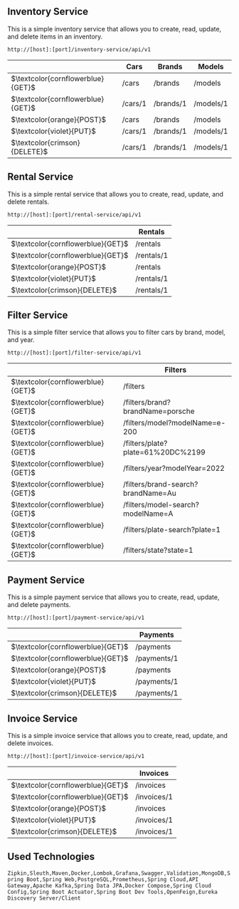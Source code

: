 

## Inventory Service

This is a simple inventory service that allows you to create, read, update, and delete items in an inventory.

<table>
    <thead>
        <tr>
            <th></th>
            <th>Cars</th>
            <th>Brands</th>
            <th>Models</th>
        </tr>
    </thead>
    <tbody>
<code>http://[host]:[port]/inventory-service/api/v1</code>
        <tr>
            <td>$\textcolor{cornflowerblue}{GET}$</td>
            <td>/cars</td>
            <td>/brands</td>
            <td>/models</td>
        </tr>
        <tr>
            <td>$\textcolor{cornflowerblue}{GET}$</td>
            <td>/cars/1</td>
            <td>/brands/1</td>
            <td>/models/1</td>
        </tr>
        <tr>
            <td>$\textcolor{orange}{POST}$</td>
            <td>/cars</td>
            <td>/brands</td>
            <td>/models</td>
        </tr>
        <tr>
            <td>$\textcolor{violet}{PUT}$</td>
            <td>/cars/1</td>
            <td>/brands/1</td>
            <td>/models/1</td>
        </tr>
        <tr>
            <td>$\textcolor{crimson}{DELETE}$</td>
            <td>/cars/1</td>
            <td>/brands/1</td>
            <td>/models/1</td>
        </tr>
    </tbody>
</table>

## Rental Service

This is a simple rental service that allows you to create, read, update, and delete rentals.

<table>
    <thead>
        <tr>
            <th></th>
            <th>Rentals</th>
        </tr>
    </thead>
    <tbody>
<code>http://[host]:[port]/rental-service/api/v1</code>
        <tr>
            <td>$\textcolor{cornflowerblue}{GET}$</td>
            <td>/rentals</td>
        </tr>
        <tr>
            <td>$\textcolor{cornflowerblue}{GET}$</td>
            <td>/rentals/1</td>
        </tr>
        <tr>
            <td>$\textcolor{orange}{POST}$</td>
            <td>/rentals</td>
        </tr>
        <tr>
            <td>$\textcolor{violet}{PUT}$</td>
            <td>/rentals/1</td>
        </tr>
        <tr>
            <td>$\textcolor{crimson}{DELETE}$</td>
            <td>/rentals/1</td>
        </tr>
    </tbody>
</table>

## Filter Service

This is a simple filter service that allows you to filter cars by brand, model, and year.

<table>
    <thead>
        <tr>
            <th></th>
            <th>Filters</th>
        </tr>
    </thead>
    <tbody>
        <code>http://[host]:[port]/filter-service/api/v1</code>
        <tr>
            <td>$\textcolor{cornflowerblue}{GET}$</td>
            <td>/filters</td>
        </tr>
        <tr>
            <td>$\textcolor{cornflowerblue}{GET}$</td>
            <td>/filters/brand?brandName=porsche</td>
        </tr>
        <tr>
            <td>$\textcolor{cornflowerblue}{GET}$</td>
            <td>/filters/model?modelName=e-200</td>
        </tr>
        <tr>
            <td>$\textcolor{cornflowerblue}{GET}$</td>
            <td>/filters/plate?plate=61%20DC%2199</td>
        </tr>
        <tr>
            <td>$\textcolor{cornflowerblue}{GET}$</td>
            <td>/filters/year?modelYear=2022</td>
        </tr>
        <tr>
            <td>$\textcolor{cornflowerblue}{GET}$</td>
            <td>/filters/brand-search?brandName=Au</td>
        </tr>
        <tr>
            <td>$\textcolor{cornflowerblue}{GET}$</td>
            <td>/filters/model-search?modelName=A</td>
        </tr>
        <tr>
            <td>$\textcolor{cornflowerblue}{GET}$</td>
            <td>/filters/plate-search?plate=1</td>
        </tr>
        <tr>
            <td>$\textcolor{cornflowerblue}{GET}$</td>
            <td>/filters/state?state=1</td>
        </tr>
    </tbody>
</table>

## Payment Service

This is a simple payment service that allows you to create, read, update, and delete payments.

<table>
    <thead>
        <tr>
            <th></th>
            <th>Payments</th>
        </tr>
    </thead>
    <tbody>
    <code>http://[host]:[port]/payment-service/api/v1</code>
        <tr>
            <td>$\textcolor{cornflowerblue}{GET}$</td>
            <td>/payments</td>
        </tr>
        <tr>
            <td>$\textcolor{cornflowerblue}{GET}$</td>
            <td>/payments/1</td>
        </tr>
        <tr>
            <td>$\textcolor{orange}{POST}$</td>
            <td>/payments</td>
        </tr>
        <tr>
            <td>$\textcolor{violet}{PUT}$</td>
            <td>/payments/1</td>
        </tr>
        <tr>
            <td>$\textcolor{crimson}{DELETE}$</td>
            <td>/payments/1</td>
        </tr>
    </tbody>
</table>

## Invoice Service

This is a simple invoice service that allows you to create, read, update, and delete invoices.

<table>
    <thead>
        <tr>
            <th></th>
            <th>Invoices</th>
        </tr>
    </thead>
    <tbody>
    <code>http://[host]:[port]/invoice-service/api/v1</code>
        <tr>
            <td>$\textcolor{cornflowerblue}{GET}$</td>
            <td>/invoices</td>
        </tr>
        <tr>
            <td>$\textcolor{cornflowerblue}{GET}$</td>
            <td>/invoices/1</td>
        </tr>
        <tr>
            <td>$\textcolor{orange}{POST}$</td>
            <td>/invoices</td>
        </tr>
        <tr>
            <td>$\textcolor{violet}{PUT}$</td>
            <td>/invoices/1</td>
        </tr>
        <tr>
            <td>$\textcolor{crimson}{DELETE}$</td>
            <td>/invoices/1</td>
        </tr>
    </tbody>
</table>

## Used Technologies

```Zipkin,Sleuth,Maven,Docker,Lombok,Grafana,Swagger,Validation,MongoDB,Spring Boot,Spring Web,PostgreSQL,Prometheus,Spring Cloud,API Gateway,Apache Kafka,Spring Data JPA,Docker Compose,Spring Cloud Config,Spring Boot Actuator,Spring Boot Dev Tools,OpenFeign,Eureka Discovery Server/Client```


